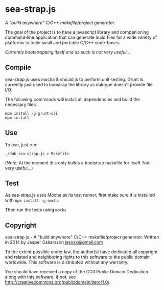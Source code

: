 # sea-strap.js
_A "build anywhere" C/C++ makefile/project generator._

The goal of the project is to have a javascript library and companioning command-line application
that can generate build files for a wide variety of platforms to build small and portable
C/C++ code-bases.

*Currently bootstrapping itself and as such is not very useful...*

## Compile
sea-strap.js uses mocha & should.js to perform unit-testing.
Grunt is currently just used to boostrap the library as duktype
doesn't provide file I/O.

The following commands will install all dependencies and build the necessary files.
```
npm install -g grunt-cli
npm install
```

## Use

To use, just run:
```
./duk sea-strap.js > Makefile
```

(*Note:* At the moment this only builds a bootstrap makefile for itself. Not very useful...)

## Test
As sea-strap.js uses Mocha as its test runner, first make sure it is installed with `npm install -g mocha`

Then run the tests using `mocha`

## Copyright
sea-strap.js - A "build anywhere" C/C++ makefile/project generator.
Written in 2014 by Jesper Oskarsson jesosk@gmail.com

To the extent possible under law, the author(s) have dedicated all copyright
and related and neighboring rights to this software to the public domain worldwide.
This software is distributed without any warranty.

You should have received a copy of the CC0 Public Domain Dedication along with this software.
If not, see <http://creativecommons.org/publicdomain/zero/1.0/>.
